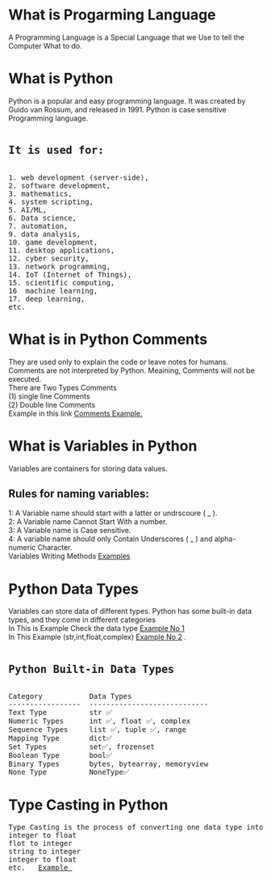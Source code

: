<h1> What is Progarming Language </h1>
<p> A Programming Language is a Special Language that we Use to tell the Computer What to do. </p>

<h1>What is Python </h1>
<p>Python is a popular and easy programming language. It was created by Guido van Rossum, and released in 1991. Python is case sensitive Programming language.</p>
<pre>
<h2>It is used for:</h2>
1. web development (server-side),
2. software development,
3. mathematics,
4. system scripting,
5. AI/ML,
6. Data science,
7. automation,
9. data analysis,
10. game development,
11. desktop applications,
12. cyber security,
13. network programming,
14. IoT (Internet of Things),
15. scientific computing,
16  machine learning,
17. deep learning,
etc.
</pre>
<h1>What is in Python Comments</h1>
<p> They are used only to explain the code or leave notes for humans. Comments are not interpreted by Python. Meaining, Comments will not be executed.<br/>
There are Two Types Comments <br/> (1) single line Comments <br/> (2) Double line Comments <br/>
  Example in this link <a href="https://github.com/ceobilal/Basic-python-/blob/main/01%20Python%20Comments.py">Comments Example.</a>
</p>
<h1>What is Variables in Python</h1>
<p> Variables are containers for storing data values.<br/>
<h2>Rules for naming variables:</h2>
  1: A Variable name should start with a latter or undrscoure ( _ ). <br/>
  2: A Variable name Cannot Start With a number. <br/>
  3: A Variable name is Case sensitive. <br/>
  4: A variable name should only Contain Underscores ( _ ) and alpha-numeric Character. <br/>
  Variables Writing Methods <a href="https://github.com/ceobilal/Basic-python-/blob/main/02%20Python%20Variable.py"> Examples </a>
</p>
<h1>Python Data Types</h1>
<p> Variables can store data of different types. Python has some built-in data types, and they come in different categories<br/> In This is Example Check the data type <a href="https://github.com/ceobilal/Basic-python-/blob/main/03%20Python%20Check%20data%20Type.py">Example No 1</a> <br/> In This Example (str,int,float,complex) <a href="https://github.com/ceobilal/Basic-python-/blob/main/04%20Python%20Data%20Types.py">Example No 2</a> .</p>
<pre>
<h2>Python Built-in Data Types</h2>
Category           Data Types
-----------------  ----------------------------
Text Type          str ✅
Numeric Types      int ✅, float ✅, complex
Sequence Types     list ✅, tuple ✅, range
Mapping Type       dict✅
Set Types          set✅, frozenset
Boolean Type       bool✅
Binary Types       bytes, bytearray, memoryview
None Type          NoneType✅  
</pre>
<h1>Type Casting in Python</h1>
<pre>Type Casting is the process of converting one data type into another in Python.
integer to float 
flot to integer
string to integer
integer to float
etc.   <a href="https://github.com/ceobilal/Basic-python-/blob/main/05%20Python%20Type%20Casting.py">Example </a></pre>







